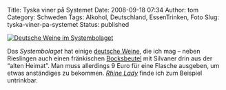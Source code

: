 Title: Tyska viner på Systemet
Date: 2008-09-18 07:34
Author: tom
Category: Schweden
Tags: Alkohol, Deutschland, EssenTrinken, Foto
Slug: tyska-viner-pa-systemet
Status: published

[![Deutsche Weine im
Systembolaget](/pic/tysksystem_s.jpg "Deutsche Weine im Systembolaget")](/pic/tysksystem_l.jpg)

Das *Systembolaget* hat einige [deutsche
Weine](http://systembolaget.se/Applikationer/Sok/ResultatLista.htm?Sok=Av&SokKriteria=Vitaviner:0:0::122:177:0:9999:0:0:::::0:0:0:0:0:0::::::::::::::0:100:2:0:True:::&Butik=0&SidNr=1&SortKol=namn&Asc=1&SokOrdinarieSort=True&SokVarugrupp=Vitaviner&SokStrangar=VITA+VINER:Tyskland:Alla+storlekar::::::),
die ich mag – neben Rieslingen auch einen fränkischen
[Bocksbeutel](http://de.wikipedia.org/wiki/Bocksbeutel) mit Silvaner
drin aus der “alten Heimat”. Man muss allerdings 9 Euro für eine Flasche
ausgeben, um etwas anständiges zu bekommen. [*Rhine
Lady*](http://systembolaget.se/SokDrycker/Produkt?VaruNr=5916) finde ich
zum Beispiel untrinkbar.

